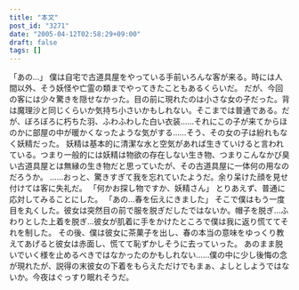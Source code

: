 ```yaml
---
title: "本文"
post_id: "3271"
date: "2005-04-12T02:58:29+09:00"
draft: false
tags: []
---
```



「あの…」 僕は自宅で古道具屋をやっている手前いろんな客が来る。時には人間以外、そう妖怪や亡霊の類までやってきたこともあるくらいだ。 だが、今回の客には少々驚きを隠せなかった。目の前に現れたのは小さな女の子だった。背は魔理沙と同じくらいか気持ち小さいかもしれない。そこまでは普通である。だが、ぼろぼろに朽ちた羽、ふわふわした白い衣装……それにこの子が来てからほのかに部屋の中が暖かくなったような気がする……そう、その女の子は紛れもなく妖精だった。 妖精は基本的に清潔な水と空気があれば生きていけると言われている。つまり一般的には妖精は物欲の存在しない生き物、つまりこんなかび臭い古道具屋とは無縁の生き物だと思っていたが、その古道具屋に一体何の用なのだろうか。 ……おっと、驚きすぎて我を忘れていたようだ。余り呆けた顔を見せ付けては客に失礼だ。 「何かお探し物ですか、妖精さん」 とりあえず、普通に応対してみることにした。 「あの…春を伝えにきました」 そこで僕はもう一度目を丸くした。彼女は突然目の前で服を脱ぎだしたではないか。帽子を脱ぎ…ふわりとした上着を脱ぎ…彼女が肌着に手をかけたところで僕は我に返り慌ててそれを制した。 その後、僕は彼女に茶菓子を出し、春の本当の意味をゆっくり教えてあげると彼女は赤面し、慌てて恥ずかしそうに去っていった。 あのまま脱いでいく様を止めるべきではなかったのかもしれない……僕の中に少し後悔の念が現れたが、説得の末彼女の下着をもらえただけでもまぁ、よしとしようではないか。今夜はぐっすり眠れそうだ。
